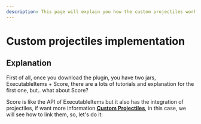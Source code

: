 ```yaml
---
description: This page will explain you how the custom projectiles works.
---
```


# Custom projectiles implementation

## Explanation

First of all, once you download the plugin, you have two jars, ExecutableItems + Score, there are a lots of tutorials and explanation for the first one, but.. what about Score?

Score is like the API of ExecutableItems but it also has the integration of projectiles, if want more information [****Custom Projectiles****](../../../tools-for-all-plugins-score/custom-projectiles.md), in this case, we will see how to link them, so, let's do it:

###
